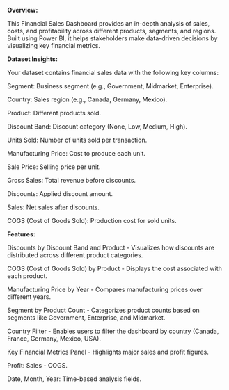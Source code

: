 **Overview:**

This Financial Sales Dashboard provides an in-depth analysis of sales, costs, and profitability across different products, segments, and regions. Built using Power BI, it helps stakeholders make data-driven decisions by visualizing key financial metrics.

**Dataset Insights:**

Your dataset contains financial sales data with the following key columns:

Segment: Business segment (e.g., Government, Midmarket, Enterprise).

Country: Sales region (e.g., Canada, Germany, Mexico).

Product: Different products sold.

Discount Band: Discount category (None, Low, Medium, High).

Units Sold: Number of units sold per transaction.

Manufacturing Price: Cost to produce each unit.

Sale Price: Selling price per unit.

Gross Sales: Total revenue before discounts.

Discounts: Applied discount amount.

Sales: Net sales after discounts.

COGS (Cost of Goods Sold): Production cost for sold units.

**Features:**

Discounts by Discount Band and Product - Visualizes how discounts are distributed across different product categories.

COGS (Cost of Goods Sold) by Product - Displays the cost associated with each product.

Manufacturing Price by Year - Compares manufacturing prices over different years.

Segment by Product Count - Categorizes product counts based on segments like Government, Enterprise, and Midmarket.

Country Filter - Enables users to filter the dashboard by country (Canada, France, Germany, Mexico, USA).

Key Financial Metrics Panel - Highlights major sales and profit figures.

Profit: Sales - COGS.

Date, Month, Year: Time-based analysis fields.
